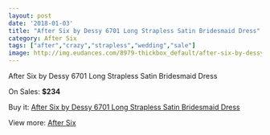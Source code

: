 ```yaml
---
layout: post
date: '2018-01-03'
title: "After Six by Dessy 6701 Long Strapless Satin Bridesmaid Dress"
category: After Six
tags: ["after","crazy","strapless","wedding","sale"]
image: http://img.eudances.com/8979-thickbox_default/after-six-by-dessy-6701-long-strapless-satin-bridesmaid-dress.jpg
---
```

After Six by Dessy 6701 Long Strapless Satin Bridesmaid Dress

On Sales: **$234**
<a href="https://www.eudances.com/en/after-six/3015-after-six-by-dessy-6701-long-strapless-satin-bridesmaid-dress.html"><amp-img layout="responsive" width="600" height="600" src="//img.eudances.com/8979-thickbox_default/after-six-by-dessy-6701-long-strapless-satin-bridesmaid-dress.jpg" alt="After Six by Dessy 6701 Long Strapless Satin Bridesmaid Dress 0" /></a>
<a href="https://www.eudances.com/en/after-six/3015-after-six-by-dessy-6701-long-strapless-satin-bridesmaid-dress.html"><amp-img layout="responsive" width="600" height="600" src="//img.eudances.com/8982-thickbox_default/after-six-by-dessy-6701-long-strapless-satin-bridesmaid-dress.jpg" alt="After Six by Dessy 6701 Long Strapless Satin Bridesmaid Dress 1" /></a>
<a href="https://www.eudances.com/en/after-six/3015-after-six-by-dessy-6701-long-strapless-satin-bridesmaid-dress.html"><amp-img layout="responsive" width="600" height="600" src="//img.eudances.com/8981-thickbox_default/after-six-by-dessy-6701-long-strapless-satin-bridesmaid-dress.jpg" alt="After Six by Dessy 6701 Long Strapless Satin Bridesmaid Dress 2" /></a>
<a href="https://www.eudances.com/en/after-six/3015-after-six-by-dessy-6701-long-strapless-satin-bridesmaid-dress.html"><amp-img layout="responsive" width="600" height="600" src="//img.eudances.com/8980-thickbox_default/after-six-by-dessy-6701-long-strapless-satin-bridesmaid-dress.jpg" alt="After Six by Dessy 6701 Long Strapless Satin Bridesmaid Dress 3" /></a>

Buy it: [After Six by Dessy 6701 Long Strapless Satin Bridesmaid Dress](https://www.eudances.com/en/after-six/3015-after-six-by-dessy-6701-long-strapless-satin-bridesmaid-dress.html "After Six by Dessy 6701 Long Strapless Satin Bridesmaid Dress")

View more: [After Six](https://www.eudances.com/en/50-after-six "After Six")